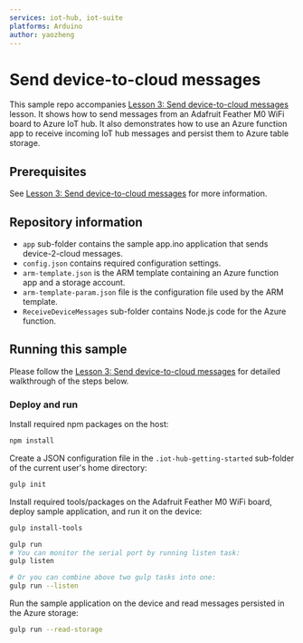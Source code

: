 ```yaml
---
services: iot-hub, iot-suite
platforms: Arduino
author: yaozheng
---
```



# Send device-to-cloud messages
This sample repo accompanies [Lesson 3: Send device-to-cloud messages](https://docs.microsoft.com/en-us/azure/iot-hub/iot-hub-adafruit-feather-m0-wifi-kit-arduino-lesson3-deploy-resource-manager-template) lesson. It shows how to send messages from an Adafruit Feather M0 WiFi board to Azure IoT hub. It also demonstrates how to use an Azure function app to receive incoming IoT hub messages and persist them to Azure table storage.

## Prerequisites
See [Lesson 3: Send device-to-cloud messages](https://docs.microsoft.com/en-us/azure/iot-hub/iot-hub-adafruit-feather-m0-wifi-kit-arduino-lesson3-deploy-resource-manager-template) for more information.

## Repository information
- `app` sub-folder contains the sample app.ino application that sends device-2-cloud messages.
- `config.json` contains required configuration settings.
- `arm-template.json` is the ARM template containing an Azure function app and a storage account.
- `arm-template-param.json` file is the configuration file used by the ARM template.
- `ReceiveDeviceMessages` sub-folder contains Node.js code for the Azure function.

## Running this sample
Please follow the [Lesson 3: Send device-to-cloud messages](https://docs.microsoft.com/en-us/azure/iot-hub/iot-hub-adafruit-feather-m0-wifi-kit-arduino-lesson3-deploy-resource-manager-template) for detailed walkthrough of the steps below.

### Deploy and run

Install required npm packages on the host:

```bash
npm install
```

Create a JSON configuration file in the `.iot-hub-getting-started` sub-folder of the current user's home directory:

```bash
gulp init
```

Install required tools/packages on the Adafruit Feather M0 WiFi board, deploy sample application, and run it on the device:

```bash
gulp install-tools

gulp run
# You can monitor the serial port by running listen task:
gulp listen

# Or you can combine above two gulp tasks into one:
gulp run --listen
```

Run the sample application on the device and read messages persisted in the Azure storage:

```bash
gulp run --read-storage
```
